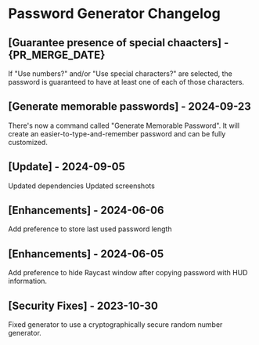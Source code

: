 # Password Generator Changelog

## [Guarantee presence of special chaacters] - {PR_MERGE_DATE}

If "Use numbers?" and/or "Use special characters?" are selected, the password is guaranteed to have at least one of each of those characters.

## [Generate memorable passwords] - 2024-09-23

There's now a command called "Generate Memorable Password". It will create an easier-to-type-and-remember password and can be fully customized.

## [Update] - 2024-09-05

Updated dependencies
Updated screenshots

## [Enhancements] - 2024-06-06

Add preference to store last used password length

## [Enhancements] - 2024-06-05

Add preference to hide Raycast window after copying password with HUD information.
​

## [Security Fixes] - 2023-10-30

Fixed generator to use a cryptographically secure random number generator.
